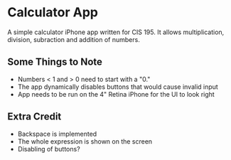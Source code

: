 Calculator App
==============
A simple calculator iPhone app written for CIS 195.
It allows multiplication, division, subraction and addition of numbers.

Some Things to Note
-------------------
* Numbers < 1 and > 0 need to start with a "0."
* The app dynamically disables buttons that would cause invalid input
* App needs to be run on the 4" Retina iPhone for the UI to look right

Extra Credit
------------
* Backspace is implemented
* The whole expression is shown on the screen
* Disabling of buttons?
